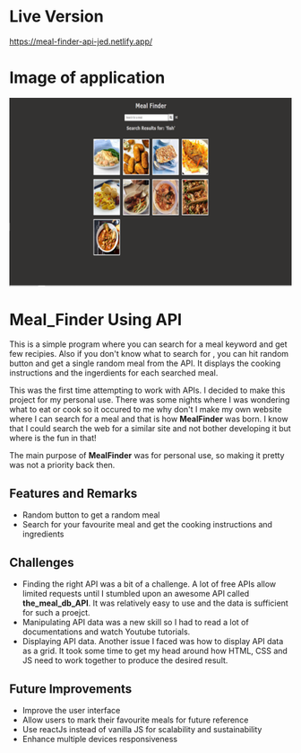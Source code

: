 # Live Version 

https://meal-finder-api-jed.netlify.app/ 

# Image of application
![alt text](https://github.com/jedhabush/Meal_Finder/blob/master/MealFinderIMG.png)


# Meal_Finder Using API

This is a simple program where you can search for a meal keyword and get few recipies.
Also if you don't know what to search for , you can hit random button and get a single random meal from the API.
It displays the cooking instructions and the ingerdients for each searched meal. <br/>

This was the first time attempting to work with APIs. I decided to make this project for my personal use. There was some nights where I was wondering what to eat or cook so it occured to me why don't I make my own website where I can search for a meal and that is how **MealFinder** was born. I know that I could search the web for a similar site and not bother developing it but where is the fun in that!  <br/>



The main purpose of **MealFinder** was for personal use, so making it pretty was not a priority back then. 

## Features and Remarks
- Random button to get a random meal
- Search for your favourite meal and get the cooking instructions and ingredients

## Challenges
- Finding the right API was a bit of a challenge. A lot of free APIs allow limited requests until I stumbled upon an awesome API called **the_meal_db_API**. It was relatively easy to use and the data is sufficient for such a proejct.
- Manipulating API data was a new skill so I had to read a lot of documentations and watch Youtube tutorials.
- Displaying API data. Another issue I faced was how to display API data as a grid. It took some time to get my head around how HTML, CSS and JS need to work together to produce the desired result.

## Future Improvements
- Improve the user interface
- Allow users to mark their favourite meals for future reference
- Use reactJs instead of vanilla JS for scalability and sustainability
- Enhance multiple devices responsiveness
